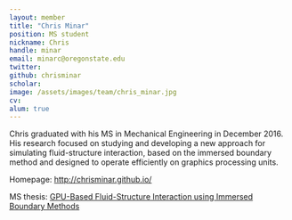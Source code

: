 ```yaml
---
layout: member
title: "Chris Minar"
position: MS student
nickname: Chris
handle: minar
email: minarc@oregonstate.edu
twitter:
github: chrisminar
scholar:
image: /assets/images/team/chris_minar.jpg
cv:
alum: true
---
```

Chris graduated with his MS in Mechanical Engineering in December 2016. His research focused on studying and developing a new approach for simulating fluid-structure interaction, based on the immersed boundary method and designed to operate efficiently on graphics processing units.

<i class="fa fa-home" aria-hidden="true"></i> Homepage: <http://chrisminar.github.io/>

<i class="fa fa-book" aria-hidden="true"></i> MS thesis: [GPU-Based Fluid-Structure Interaction using Immersed Boundary Methods](http://hdl.handle.net/1957/60147)

[Oregon State University]: http://oregonstate.edu/
[School of Mechanical, Industrial, and Manufacturing Engineering]: http://mime.oregonstate.edu
